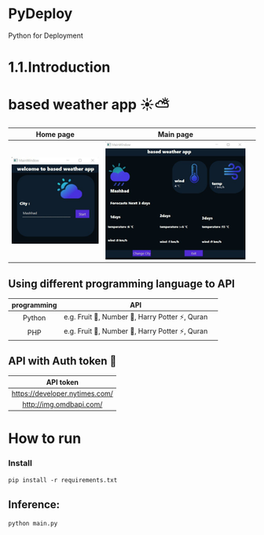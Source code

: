 # PyDeploy
Python for Deployment

# 1.1.Introduction
# based weather app ☀️⛅️
|          Home page        |  Main page |  |  
| :----------------------:   | :-----------: | :--------: |
| ![screen shot](https://github.com/MohamadNematizadeh/PyDeploy/blob/main/1.1.Introduction/based%20weather%20app/photo1709675165.jpeg?raw=true)     | ![screen shot](https://github.com/MohamadNematizadeh/PyDeploy/blob/main/1.1.Introduction/based%20weather%20app/photo1709675189.jpeg?raw=true)|

## Using different programming language to API
|     programming     | API |  |  
| :----------------------:   | :-----------: | :--------: |
|  Python | e.g. Fruit 🍉, Number 🔢, Harry Potter ⚡️, Quran|
|  PHP | e.g. Fruit 🍉, Number 🔢, Harry Potter ⚡️, Quran|
## API with Auth token 🔐
|     API token    |
|:--------: |
|  https://developer.nytimes.com/|
|  http://img.omdbapi.com/|
 
# How to run
### Install
```
pip install -r requirements.txt
```
## Inference:
```
python main.py
```
 
 
